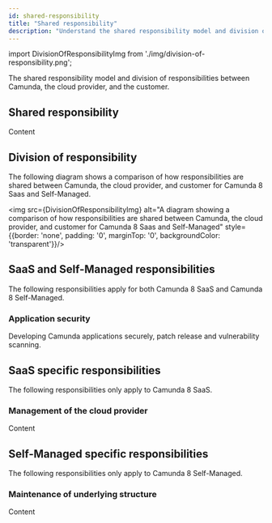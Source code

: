 ```yaml
---
id: shared-responsibility
title: "Shared responsibility"
description: "Understand the shared responsibility model and division of responsibilities between Camunda, the cloud provider, and the customer."
---
```


import DivisionOfResponsibilityImg from './img/division-of-responsibility.png';

The shared responsibility model and division of responsibilities between Camunda, the cloud provider, and the customer.

## Shared responsibility

Content

## Division of responsibility

The following diagram shows a comparison of how responsibilities are shared between Camunda, the cloud provider, and customer for Camunda 8 Saas and Self-Managed.

<img src={DivisionOfResponsibilityImg} alt="A diagram showing a comparison of how responsibilities are shared between Camunda, the cloud provider, and customer for Camunda 8 Saas and Self-Managed" style={{border: 'none', padding: '0', marginTop: '0', backgroundColor: 'transparent'}}/>

## SaaS and Self-Managed responsibilities

The following responsibilities apply for both Camunda 8 SaaS and Camunda 8 Self-Managed.

### Application security

Developing Camunda applications securely, patch release and vulnerability scanning.

## SaaS specific responsibilities

The following responsibilities only apply to Camunda 8 SaaS.

### Management of the cloud provider

Content

## Self-Managed specific responsibilities

The following responsibilities only apply to Camunda 8 Self-Managed.

### Maintenance of underlying structure

Content
